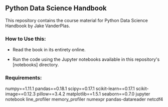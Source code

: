 ## Python Data Science Handbook

This repository contains the course material for Python Data Science Handbook by Jake VanderPlas. 

### How to Use this:

- Read the book in its entirety online.

- Run the code using the Jupyter notebooks available in this repository's [notebooks] directory.

### Requirements:

numpy==1.11.1
pandas==0.18.1
scipy==0.17.1
scikit-learn==0.17.1
scikit-image==0.12.3
pillow==3.4.2
matplotlib==1.5.1
seaborn==0.7.0
jupyter
notebook
line_profiler
memory_profiler
numexpr
pandas-datareader
netcdf4

